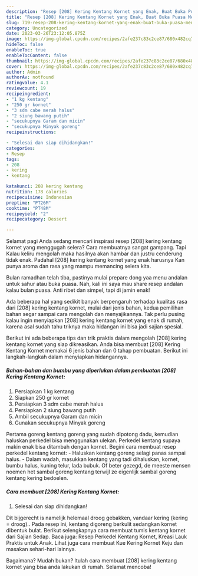 ```yaml
---
description: "Resep [208] Kering Kentang Kornet yang Enak, Buat Buka Puasa Menggugah Selera"
title: "Resep [208] Kering Kentang Kornet yang Enak, Buat Buka Puasa Menggugah Selera"
slug: 719-resep-208-kering-kentang-kornet-yang-enak-buat-buka-puasa-menggugah-selera
category: Uncategorized
date: 2023-03-26T23:12:05.875Z
image: https://img-global.cpcdn.com/recipes/2afe237c83c2ce87/680x482cq70/208-kering-kentang-kornet-foto-resep-utama.jpg
hideToc: false
enableToc: true
enableTocContent: false
thumbnail: https://img-global.cpcdn.com/recipes/2afe237c83c2ce87/680x482cq70/208-kering-kentang-kornet-foto-resep-utama.jpg
cover: https://img-global.cpcdn.com/recipes/2afe237c83c2ce87/680x482cq70/208-kering-kentang-kornet-foto-resep-utama.jpg
author: Admin
authorAv: notfound
ratingvalue: 4.1
reviewcount: 19
recipeingredient:
- "1 kg kentang"
- "250 gr kornet"
- "3 sdm cabe merah halus"
- "2 siung bawang putih"
- "secukupnya Garam dan micin"
- "secukupnya Minyak goreng"
recipeinstructions:

- "Selesai dan siap dihidangkan!"
categories:
- Resep
tags:
- 208
- kering
- kentang

katakunci: 208 kering kentang 
nutrition: 178 calories
recipecuisine: Indonesian
preptime: "PT26M"
cooktime: "PT48M"
recipeyield: "2"
recipecategory: Dessert

---
```



Selamat pagi Anda sedang mencari inspirasi resep [208] kering kentang kornet yang menggugah selera? Cara membuatnya sangat gampang. Tapi Kalau keliru mengolah maka hasilnya akan hambar dan justru cenderung tidak enak. Padahal [208] kering kentang kornet yang enak harusnya Kan punya aroma dan rasa yang mampu memancing selera kita.


Bulan ramadhan telah tiba, pastinya mulai prepare dong yaa menu andalan untuk sahur atau buka puasa. Nah, kali ini saya mau share resep andalan kalau bulan puasa. Anti ribet dan simpel, tapi di jamin enak!

Ada beberapa hal yang sedikit banyak berpengaruh terhadap kualitas rasa dari [208] kering kentang kornet, mulai dari jenis bahan, kedua pemilihan bahan segar sampai cara mengolah dan menyajikannya. Tak perlu pusing kalau ingin menyiapkan [208] kering kentang kornet yang enak di rumah, karena asal sudah tahu triknya maka hidangan ini bisa jadi sajian spesial.


Berikut ini ada beberapa tips dan trik praktis dalam mengolah [208] kering kentang kornet yang siap dikreasikan. Anda bisa membuat [208] Kering Kentang Kornet memakai 6 jenis bahan dan 0 tahap pembuatan. Berikut ini langkah-langkah dalam menyiapkan hidangannya.

<!--inarticleads1-->

##### Bahan-bahan dan bumbu yang diperlukan dalam pembuatan [208] Kering Kentang Kornet:

1. Persiapkan 1 kg kentang
1. Siapkan 250 gr kornet
1. Persiapkan 3 sdm cabe merah halus
1. Persiapkan 2 siung bawang putih
1. Ambil secukupnya Garam dan micin
1. Gunakan secukupnya Minyak goreng


Pertama goreng kentang goreng yang sudah dipotong dadu, kemudian haluskan perkedel bisa menggunakan ulekan. Perkedel kentang supaya makin enak bisa ditambah dengan kornet. Begini cara membuat resep perkedel kentang kornet: - Haluskan kentang goreng selagi panas sampai halus. - Dalam wadah, masukkan kentang yang tadi dihaluskan, kornet, bumbu halus, kuning telur, lada bubuk. Of beter gezegd, de meeste mensen noemen het sambal goreng kentang terwijl ze eigenlijk sambal goreng kentang kering bedoelen. 

<!--inarticleads2-->

##### Cara membuat [208] Kering Kentang Kornet:


1. Selesai dan siap dihidangkan!

Dit bijgerecht is namelijk helemaal droog gebakken, vandaar kering (kering = droog).. Pada resep ini, kentang digoreng berkulit sedangkan kornet dibentuk bulat. Berikut selengkapnya cara membuat tumis kentang kornet dari Sajian Sedap. Baca juga: Resep Perkedel Kentang Kornet, Kreasi Lauk Praktis untuk Anak. Lihat juga cara membuat Kue Kering Kornet Keju dan masakan sehari-hari lainnya. 

Bagaimana? Mudah bukan? Itulah cara membuat [208] kering kentang kornet yang bisa anda lakukan di rumah. Selamat mencoba!
